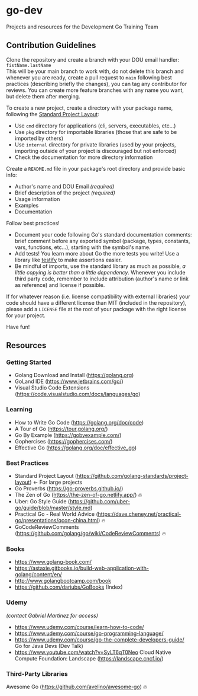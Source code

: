 # go-dev
Projects and resources for the Development Go Training Team

## Contribution Guidelines
Clone the repository and create a branch with your DOU email handler: `fistName.lastName`  
This will be your main branch to work with, do not delete this branch and whenever you are ready, create a pull request to `main` following best practices (describing briefly the changes), you can tag any contributor for reviews. You can create more feature branches with any name you want, but delete them after merging.

To create a new project, create a directory with your package name, following the [Standard Project Layout](https://github.com/golang-standards/project-layout):
+ Use `cmd` directory for applications (cli, servers, executables, etc...)
+ Use `pkg` directory for importable libraries (those that are safe to be imported by others)
+ Use `internal` directory for private libraries (used by your projects, importing outside of your project is discouraged but not enforced)
+ Check the documentation for more directory information

Create a `README.md` file in your package's root directory and provide basic info:
+ Author's name and DOU Email *(required)*
+ Brief description of the project *(required)*
+ Usage information
+ Examples
+ Documentation

Follow best practices! 
+ Document your code following Go's standard documentation comments: brief comment before any exported symbol (package, types, constants, vars, functions, etc...), starting with the symbol's name. 
+ Add tests! You learn more about Go the more tests you write! Use a library like [testify](https://github.com/stretchr/testify) to make assertions easier. 
+ Be mindful of imports, use the standard library as much as possible, *a little copying is better than a little dependency*. Whenever you include third party code, remember to include attribution (author's name or link as reference) and license if possible.

If for whatever reason (i.e. license compatibility with external libraries) your code should have a different license than MIT (included in the repository), please add a `LICENSE` file at the root of your package with the right license for your project.

Have fun!

## Resources

### Getting Started
- Golang Download and Install (https://golang.org)
- GoLand IDE (https://www.jetbrains.com/go/)
- Visual Studio Code Extensions (https://code.visualstudio.com/docs/languages/go)

### Learning
- How to Write Go Code (https://golang.org/doc/code)
- A Tour of Go (https://tour.golang.org/)
- Go By Example (https://gobyexample.com/)
- Gophercises (https://gophercises.com/)
- Effective Go (https://golang.org/doc/effective_go)

### Best Practices
- Standard Project Layout (https://github.com/golang-standards/project-layout) <- For large projects
- Go Proverbs (https://go-proverbs.github.io/)
- The Zen of Go (https://the-zen-of-go.netlify.app/) 🔥
- Uber: Go Style Guide (https://github.com/uber-go/guide/blob/master/style.md)
- Practical Go - Real World Advice (https://dave.cheney.net/practical-go/presentations/qcon-china.html) 🔥
- GoCodeReviewComments (https://github.com/golang/go/wiki/CodeReviewComments) 🔥

### Books
- https://www.golang-book.com/
- https://astaxie.gitbooks.io/build-web-application-with-golang/content/en/
- http://www.golangbootcamp.com/book
- https://github.com/dariubs/GoBooks (Index)

### Udemy 
_(contact Gabriel Martinez for access)_
- https://www.udemy.com/course/learn-how-to-code/
- https://www.udemy.com/course/go-programming-language/
- https://www.udemy.com/course/go-the-complete-developers-guide/
Go for Java Devs (Dev Talk)
- https://www.youtube.com/watch?v=SyLT6qT0Neo
Cloud Native Compute Foundation: Landscape (https://landscape.cncf.io/)

### Third-Party Libraries
Awesome Go (https://github.com/avelino/awesome-go) 🔥